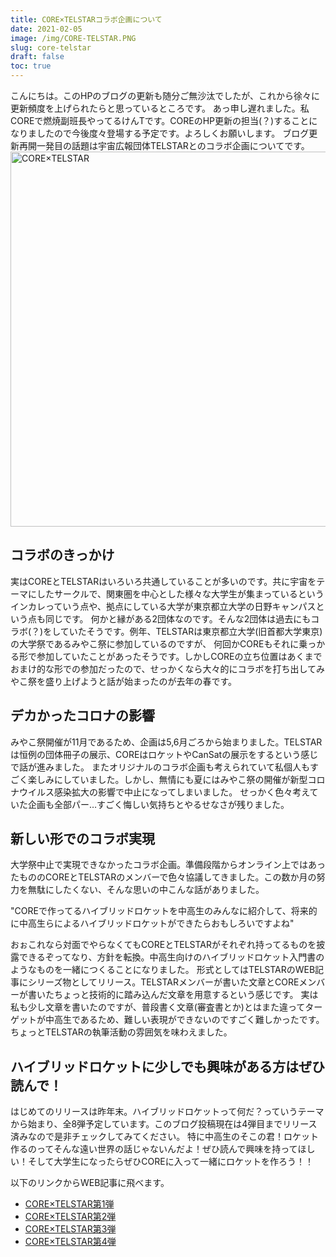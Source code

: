 ```yaml
---
title: CORE×TELSTARコラボ企画について
date: 2021-02-05
image: /img/CORE-TELSTAR.PNG
slug: core-telstar
draft: false
toc: true
---
```


こんにちは。このHPのブログの更新も随分ご無沙汰でしたが、これから徐々に更新頻度を上げられたらと思っているところです。
あっ申し遅れました。私COREで燃焼副班長やってるけんTです。COREのHP更新の担当(？)することになりましたので今後度々登場する予定です。よろしくお願いします。
ブログ更新再開一発目の話題は宇宙広報団体TELSTARとのコラボ企画についてです。
<img src="/img/CORE-TELSTAR.PNG" alt="CORE×TELSTAR" width="600">

## コラボのきっかけ

実はCOREとTELSTARはいろいろ共通していることが多いのです。共に宇宙をテーマにしたサークルで、関東圏を中心とした様々な大学生が集まっているというインカレっていう点や、拠点にしている大学が東京都立大学の日野キャンパスという点も同じです。
何かと縁がある2団体なのです。そんな2団体は過去にもコラボ(？)をしていたそうです。例年、TELSTARは東京都立大学(旧首都大学東京)の大学祭であるみやこ祭に参加しているのですが、
何回かCOREもそれに乗っかる形で参加していたことがあったそうです。しかしCOREの立ち位置はあくまでおまけ的な形での参加だったので、せっかくなら大々的にコラボを打ち出してみやこ祭を盛り上げようと話が始まったのが去年の春です。

## デカかったコロナの影響

みやこ祭開催が11月であるため、企画は5,6月ごろから始まりました。TELSTARは恒例の団体冊子の展示、COREはロケットやCanSatの展示をするという感じで話が進みました。
またオリジナルのコラボ企画も考えられていて私個人もすごく楽しみにしていました。しかし、無情にも夏にはみやこ祭の開催が新型コロナウイルス感染拡大の影響で中止になってしまいました。
せっかく色々考えていた企画も全部パー…すごく悔しい気持ちとやるせなさが残りました。

## 新しい形でのコラボ実現

大学祭中止で実現できなかったコラボ企画。準備段階からオンライン上ではあったもののCOREとTELSTARのメンバーで色々協議してきました。この数か月の努力を無駄にしたくない、そんな思いの中こんな話がありました。

"COREで作ってるハイブリッドロケットを中高生のみんなに紹介して、将来的に中高生らによるハイブリッドロケットができたらおもしろいですよね"

おぉこれなら対面でやらなくてもCOREとTELSTARがそれぞれ持ってるものを披露できるぞってなり、方針を転換。中高生向けのハイブリッドロケット入門書のようなものを一緒につくることになりました。
形式としてはTELSTARのWEB記事にシリーズ物としてリリース。TELSTARメンバーが書いた文章とCOREメンバーが書いたちょっと技術的に踏み込んだ文章を用意するという感じです。
実は私も少し文章を書いたのですが、普段書く文章(審査書とか)とはまた違ってターゲットが中高生であるため、難しい表現ができないのですごく難しかったです。ちょっとTELSTARの執筆活動の雰囲気を味わえました。

## ハイブリッドロケットに少しでも興味がある方はぜひ読んで！

はじめてのリリースは昨年末。ハイブリッドロケットって何だ？っていうテーマから始まり、全8弾予定しています。このブログ投稿現在は4弾目までリリース済みなので是非チェックしてみてください。
特に中高生のそこの君！ロケット作るのってそんな遠い世界の話じゃないんだよ！ぜひ読んで興味を持ってほしい！そして大学生になったらぜひCOREに入って一緒にロケットを作ろう！！<br>

以下のリンクからWEB記事に飛べます。

- [CORE×TELSTAR第1弾](http://spacemgz-telstar.com/article/feature/a297)
- [CORE×TELSTAR第2弾](http://spacemgz-telstar.com/article/feature/a298)
- [CORE×TELSTAR第3弾](http://spacemgz-telstar.com/article/feature/a299)
- [CORE×TELSTAR第4弾](http://spacemgz-telstar.com/article/feature/a300)
